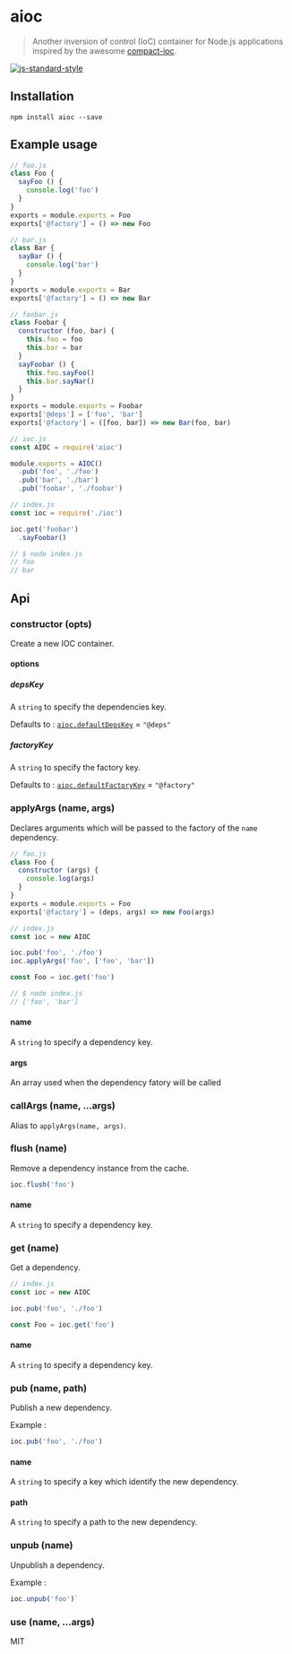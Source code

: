 # aioc

> Another inversion of control (IoC) container for Node.js applications
> inspired by the awesome [compact-ioc](https://github.com/rand0me/node-compact-ioc).

[![js-standard-style](https://img.shields.io/badge/code%20style-standard-brightgreen.svg?style=flat)](https://github.com/feross/standard)

## Installation

```
npm install aioc --save
```

## Example usage

```js
// foo.js
class Foo {
  sayFoo () {
    console.log('foo')
  }
}
exports = module.exports = Foo
exports['@factory'] = () => new Foo
```

```js
// bar.js
class Bar {
  sayBar () {
    console.log('bar')
  }
}
exports = module.exports = Bar
exports['@factory'] = () => new Bar
```

```js
// foobar.js
class Foobar {
  constructor (foo, bar) {
    this.foo = foo
    this.bar = bar
  }
  sayFoobar () {
    this.foo.sayFoo()
    this.bar.sayNar()
  }
}
exports = module.exports = Foobar
exports['@deps'] = ['foo', 'bar']
exports['@factory'] = ([foo, bar]) => new Bar(foo, bar)
```

```js
// ioc.js
const AIOC = require('aioc')

module.exports = AIOC()
  .pub('foo', './foo')
  .pub('bar', './bar')
  .pub('foobar', './foobar')
```

```js
// index.js
const ioc = require('./ioc')

ioc.get('foobar')
  .sayFoobar()

// $ node index.js
// foo
// bar
```

## Api

### constructor (opts)

Create a new IOC container.

#### options

##### depsKey

A `string` to specify the dependencies key.

Defaults to :
[`aioc.defaultDepsKey`](https://github.com/enten/aioc/blob/master/index.js#L89) = `"@deps"`

##### factoryKey

A `string` to specify the factory key.

Defaults to :
[`aioc.defaultFactoryKey`](https://github.com/enten/aioc/blob/master/index.js#L90) = `"@factory"`

### applyArgs (name, args)

Declares arguments which will be passed to the factory of the `name` dependency.

```javascript
// foo.js
class Foo {
  constructor (args) {
    console.log(args)
  }
}
exports = module.exports = Foo
exports['@factory'] = (deps, args) => new Foo(args)

// index.js
const ioc = new AIOC

ioc.pub('foo', './foo')
ioc.applyArgs('foo', ['foo', 'bar'])

const Foo = ioc.get('foo')

// $ node index.js
// ['foo', 'bar']
```

#### name

A `string` to specify a dependency key.

#### args

An array used when the dependency fatory will be called

### callArgs (name, ...args)

Alias to `applyArgs(name, args)`.

### flush (name)

Remove a dependency instance from the cache.

```javascript
ioc.flush('foo')
```

#### name

A `string` to specify a dependency key.

### get (name)

Get a dependency.

```javascript
// index.js
const ioc = new AIOC

ioc.pub('foo', './foo')

const Foo = ioc.get('foo')
```

#### name

A `string` to specify a dependency key.

### pub (name, path)

Publish a new dependency.

Example :

```javascript
ioc.pub('foo', './foo')
```

#### name

A `string` to specify a key which identify the new dependency.

#### path

A `string` to specify a path to the new dependency.

### unpub (name)

Unpublish a dependency.

Example :

```javascript
ioc.unpub('foo')`
```

### use (name, ...args)

MIT
